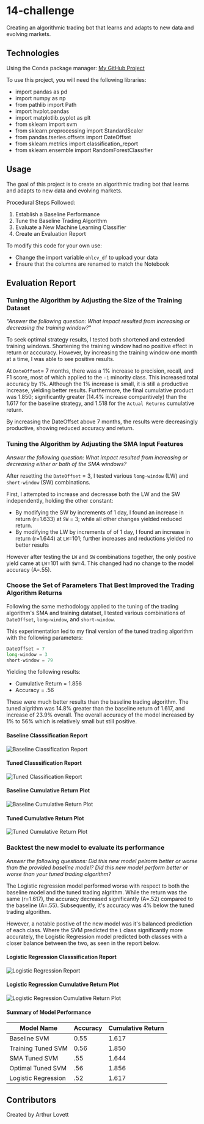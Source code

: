 # 14-challenge
 Creating an algorithmic trading bot that learns and adapts to new data and evolving markets.


## Technologies
Using the Conda package manager: [My GitHub Project](https://github.com/ALovettII/14-challenge.git)

To use this project, you will need the following libraries:
* import pandas as pd
* import numpy as np
* from pathlib import Path
* import hvplot.pandas
* import matplotlib.pyplot as plt
* from sklearn import svm
* from sklearn.preprocessing import StandardScaler
* from pandas.tseries.offsets import DateOffset
* from sklearn.metrics import classification_report
* from sklearn.ensemble import RandomForestClassifier


## Usage
The goal of this project is to create an algorithmic trading bot that learns and adapts to new data and evolving markets.

Procedural Steps Followed:
1. Establish a Baseline Performance
2. Tune the Baseline Trading Algorithm
3. Evaluate a New Machine Learning Classifier
4. Create an Evaluation Report

To modify this code for your own use:
* Change the import variable `ohlcv_df` to upload your data
* Ensure that the columns are renamed to match the Notebook


## Evaluation Report

### Tuning the Algorithm by Adjusting the Size of the Training Dataset
*"Answer the following question: What impact resulted from increasing or decreasing the training window?"* 

To seek optimal strategy results, I tested both shortened and extended training windows. Shortening the training window had no positive effect in return or acccuracy. However, by increasing the training window one month at a time, I was able to see positive results.

At `DateOffset`= 7 months, there was a 1% increase to precision, recall, and F1 score, most of which applied to the `-1` minority class. This increased total accuracy by 1%. Although the 1% increase is small, it is still a productive increase, yielding better results. Furthermore, the final cumulative product was 1.850; significantly greater (14.4% increase comparitively) than the 1.617 for the baseline strategy, and 1.518 for the `Actual Returns` cumulative return. 

By increasing the DateOffset above 7 months, the results were decreasingly productive, showing reduced accuracy and return.

### Tuning the Algorithm by Adjusting the SMA Input Features
*Answer the following question: What impact resulted from increasing or decreasing either or both of the SMA windows?*

After resetting the `DateOffset` = 3, I tested various `long-window` (LW) and `short-window` (SW) combinations.

First, I attempted to increase and decresase both the LW and the SW independently, holding the other constant:
* By modifying the SW by increments of 1 day, I found an increase in return (r=1.633) at `SW` = 3; while all other changes yielded reduced return.
* By modifying the LW by increments of of 1 day, I found an increase in return (r=1.644) at `LW`=101; further increases and reductions yielded no better results

However after testing the `LW` and `SW` combinations together, the only postive yield came at `LW`=101 with `SW`=4. This changed had no change to the model accuracy (A=.55).
 
### Choose the Set of Parameters That Best Improved the Trading Algorithm Returns
Following the same methodology applied to the tuning of the trading algorithm's SMA and training datatset, I tested various combinations of `DateOffset`, `long-window`, and `short-window`.

This experimentation led to my final version of the tuned trading algorithm with the following parameters:
```python
DateOffset = 7
long-window = 3
short-window = 79
```
Yielding the following results:
* Cumulative Return = 1.856
* Accuracy = .56

These were much better results than the baseline trading algorithm. The tuned algrithm was 14.8% greater than the baseline return of 1.617, and increase of 23.9% overall. The overall accuracy of the model increased by 1% to 56% which is relatively small but still positive.

#### Baseline Classsification Report
![Baseline Classification Report](https://github.com/ALovettII/14-challenge/blob/main/Resources/Images/Baseline_Report.png)
#### Tuned Classsification Report
![Tuned Classification Report](https://github.com/ALovettII/14-challenge/blob/main/Resources/Images/Tune_Report.png)
#### Baseline Cumulative Return Plot
![Baseline Cumulative Return Plot](https://github.com/ALovettII/14-challenge/blob/main/Resources/Images/Baseline_Plot.png)
#### Tuned Cumulative Return Plot
![Tuned Cumulative Return Plot](https://github.com/ALovettII/14-challenge/blob/main/Resources/Images/Tuned_Plot.png)


### Backtest the new model to evaluate its performance
*Answer the following questions: Did this new model pelrorm better or worse than the provided baseline model? Did this new model perform better or worse than your tuned trading algorithm?*

The Logistic regression model performed worse with respect to both the baseline model and the tuned trading algrithm. While the return was the same (r=1.617), the accuracy decreased significantly (A=.52) compared to the baseline (A=.55). Subsequently, it's accuracy was 4% below the tuned trading algorithm.

However, a notable postive of the new model was it's balanced prediction of each class. Where the SVM predicted the `1` class significantly more accurately, the Logistic Regression model predicted both classes with a closer balance between the two, as seen in the report below.

#### Logistic Regression Classsification Report
![Logistic Regression Report](https://github.com/ALovettII/14-challenge/blob/main/Resources/Images/LR-Report.png)
#### Logistic Regression Cumulative Return Plot
![Logistic Regression Cumulative Return Plot](https://github.com/ALovettII/14-challenge/blob/main/Resources/Images/LR-Plot.png)

#### Summary of Model Performance
| Model Name | Accuracy | Cumulative Return |
| ---------- | -------- | ----------------- |
| Baseline SVM | 0.55 | 1.617 | 
| Training Tuned SVM | 0.56 | 1.850 | 
| SMA Tuned SVM | .55 | 1.644 | 
| Optimal Tuned SVM | .56 | 1.856 | 
| Logistic Regression | .52 | 1.617 | 


## Contributors
Created by Arthur Lovett